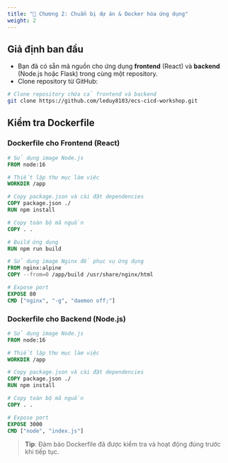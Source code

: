 ```yaml
---
title: "🔧 Chương 2: Chuẩn bị dự án & Docker hóa ứng dụng"
weight: 2
---
```


## Giả định ban đầu

- Bạn đã có sẵn mã nguồn cho ứng dụng **frontend** (React) và **backend** (Node.js hoặc Flask) trong cùng một repository.
- Clone repository từ GitHub:

```bash
# Clone repository chứa cả frontend và backend
git clone https://github.com/leduy8103/ecs-cicd-workshop.git
```

## Kiểm tra Dockerfile

### Dockerfile cho Frontend (React)

```dockerfile
# Sử dụng image Node.js
FROM node:16

# Thiết lập thư mục làm việc
WORKDIR /app

# Copy package.json và cài đặt dependencies
COPY package.json ./
RUN npm install

# Copy toàn bộ mã nguồn
COPY . .

# Build ứng dụng
RUN npm run build

# Sử dụng image Nginx để phục vụ ứng dụng
FROM nginx:alpine
COPY --from=0 /app/build /usr/share/nginx/html

# Expose port
EXPOSE 80
CMD ["nginx", "-g", "daemon off;"]
```

### Dockerfile cho Backend (Node.js)

```dockerfile
# Sử dụng image Node.js
FROM node:16

# Thiết lập thư mục làm việc
WORKDIR /app

# Copy package.json và cài đặt dependencies
COPY package.json ./
RUN npm install

# Copy toàn bộ mã nguồn
COPY . .

# Expose port
EXPOSE 3000
CMD ["node", "index.js"]
```

> **Tip**: Đảm bảo Dockerfile đã được kiểm tra và hoạt động đúng trước khi tiếp tục.
